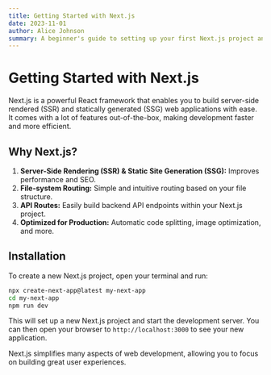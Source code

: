 ```yaml
---
title: Getting Started with Next.js
date: 2023-11-01
author: Alice Johnson
summary: A beginner's guide to setting up your first Next.js project and understanding its core concepts.
---
```


# Getting Started with Next.js

Next.js is a powerful React framework that enables you to build server-side rendered (SSR) and statically generated (SSG) web applications with ease. It comes with a lot of features out-of-the-box, making development faster and more efficient.

## Why Next.js?

1.  **Server-Side Rendering (SSR) & Static Site Generation (SSG):** Improves performance and SEO.
2.  **File-system Routing:** Simple and intuitive routing based on your file structure.
3.  **API Routes:** Easily build backend API endpoints within your Next.js project.
4.  **Optimized for Production:** Automatic code splitting, image optimization, and more.

## Installation

To create a new Next.js project, open your terminal and run:

```bash
npx create-next-app@latest my-next-app
cd my-next-app
npm run dev
```

This will set up a new Next.js project and start the development server. You can then open your browser to `http://localhost:3000` to see your new application.

Next.js simplifies many aspects of web development, allowing you to focus on building great user experiences.